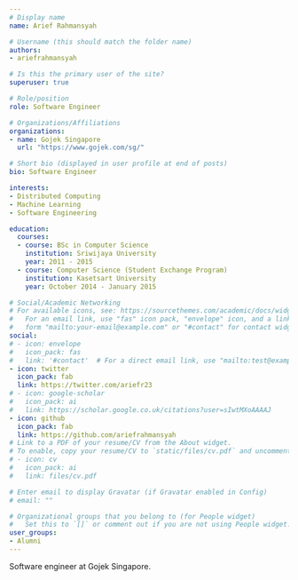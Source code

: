 ```yaml
---
# Display name
name: Arief Rahmansyah

# Username (this should match the folder name)
authors:
- ariefrahmansyah

# Is this the primary user of the site?
superuser: true

# Role/position
role: Software Engineer

# Organizations/Affiliations
organizations:
- name: Gojek Singapore
  url: "https://www.gojek.com/sg/"

# Short bio (displayed in user profile at end of posts)
bio: Software Engineer

interests:
- Distributed Computing
- Machine Learning
- Software Engineering

education:
  courses:
  - course: BSc in Computer Science
    institution: Sriwijaya University
    year: 2011 - 2015
  - course: Computer Science (Student Exchange Program)
    institution: Kasetsart University
    year: October 2014 - January 2015

# Social/Academic Networking
# For available icons, see: https://sourcethemes.com/academic/docs/widgets/#icons
#   For an email link, use "fas" icon pack, "envelope" icon, and a link in the
#   form "mailto:your-email@example.com" or "#contact" for contact widget.
social:
# - icon: envelope
#   icon_pack: fas
#   link: '#contact'  # For a direct email link, use "mailto:test@example.org".
- icon: twitter
  icon_pack: fab
  link: https://twitter.com/ariefr23
# - icon: google-scholar
#   icon_pack: ai
#   link: https://scholar.google.co.uk/citations?user=sIwtMXoAAAAJ
- icon: github
  icon_pack: fab
  link: https://github.com/ariefrahmansyah
# Link to a PDF of your resume/CV from the About widget.
# To enable, copy your resume/CV to `static/files/cv.pdf` and uncomment the lines below.
# - icon: cv
#   icon_pack: ai
#   link: files/cv.pdf

# Enter email to display Gravatar (if Gravatar enabled in Config)
# email: ""

# Organizational groups that you belong to (for People widget)
#   Set this to `[]` or comment out if you are not using People widget.
user_groups:
- Alumni
---
```


<!--- Biography --->

Software engineer at Gojek Singapore.
